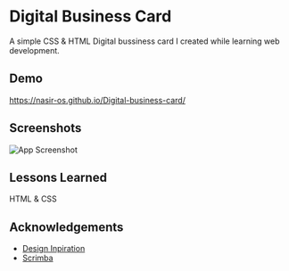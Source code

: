 # Digital Business Card

A simple CSS & HTML Digital bussiness card I created while learning web development.


## Demo

https://nasir-os.github.io/Digital-business-card/

## Screenshots
![App Screenshot][Screenshot.png]

## Lessons Learned

HTML & CSS
## Acknowledgements

 - [Design Inpiration](https://zapped.to/blog/wp-content/uploads/2022/06/Digital-Business-Card.png)
 - [Scrimba](https://scrimba.com/dashboard#overview)

[Screenshot.png]: Screenshot.png